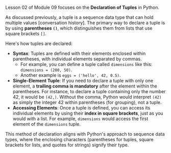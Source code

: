 Lesson 02 of Module 09 focuses on the **Declaration of Tuples** in Python.

As discussed previously, a tuple is a sequence data type that can hold multiple values [conversation history]. The primary way to declare a tuple is by using **parentheses `()`**, which distinguishes them from lists that use square brackets `[]`.

Here's how tuples are declared:

*   **Syntax**: Tuples are defined with their elements enclosed within parentheses, with individual elements separated by commas.
    *   For example, you can define a tuple called `dimensions` like this: `dimensions = (200, 50)`.
    *   Another example is `eggs = ('hello', 42, 0.5)`.
*   **Single-Element Tuple**: If you need to declare a tuple with only one element, a **trailing comma is mandatory** after the element within the parentheses. For instance, to declare a tuple containing only the number 42, it would be `(42,)`. Without the comma, Python would interpret `(42)` as simply the integer 42 within parentheses (for grouping), not a tuple.
*   **Accessing Elements**: Once a tuple is defined, you can access its individual elements by using their **index in square brackets**, just as you would with a list. For example, `dimensions` would access the first element of the `dimensions` tuple.

This method of declaration aligns with Python's approach to sequence data types, where the enclosing characters (parentheses for tuples, square brackets for lists, and quotes for strings) signify their type.